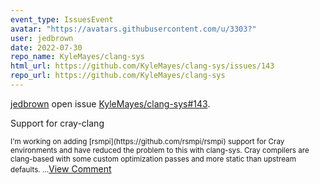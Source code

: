```yaml
---
event_type: IssuesEvent
avatar: "https://avatars.githubusercontent.com/u/3303?"
user: jedbrown
date: 2022-07-30
repo_name: KyleMayes/clang-sys
html_url: https://github.com/KyleMayes/clang-sys/issues/143
repo_url: https://github.com/KyleMayes/clang-sys
---
```


<a href='https://github.com/jedbrown' target='_blank'>jedbrown</a> open issue <a href='https://github.com/KyleMayes/clang-sys/issues/143' target='_blank'>KyleMayes/clang-sys#143</a>.

<p>Support for cray-clang</p><small>I'm working on adding [rsmpi](https://github.com/rsmpi/rsmpi) support for Cray environments and have reduced the problem to this with clang-sys. Cray compilers are clang-based with some custom optimization passes and more static than upstream defaults....</small><a href='https://github.com/KyleMayes/clang-sys/issues/143' target='_blank'>View Comment</a>